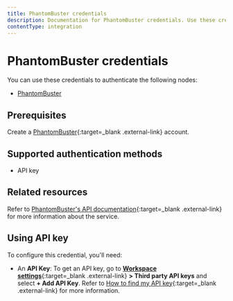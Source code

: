 ```yaml
---
title: PhantomBuster credentials
description: Documentation for PhantomBuster credentials. Use these credentials to authenticate PhantomBuster in n8n, a workflow automation platform.
contentType: integration
---
```


# PhantomBuster credentials

You can use these credentials to authenticate the following nodes:

- [PhantomBuster](/integrations/builtin/app-nodes/n8n-nodes-base.phantombuster/)

## Prerequisites

Create a [PhantomBuster](https://www.phantombuster.com/){:target=_blank .external-link} account.

## Supported authentication methods

- API key

## Related resources

Refer to [PhantomBuster's API documentation](https://hub.phantombuster.com/reference){:target=_blank .external-link} for more information about the service.

## Using API key

To configure this credential, you'll need:

- An **API Key**: To get an API key, go to [**Workspace settings**](https://phantombuster.com/workspace-settings){:target=_blank .external-link} **> Third party API keys** and select **+ Add API Key**. Refer to [How to find my API key](https://hub.phantombuster.com/docs/api#how-to-find-my-api-key){:target=_blank .external-link} for more information.
